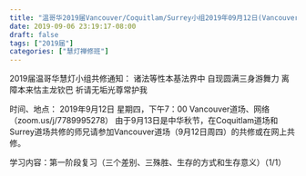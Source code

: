 ```yaml
---
title: "温哥华2019届Vancouver/Coquitlam/Surrey小组2019年09月12日(Vancouver)共修"
date: 2019-09-06 23:19:17-08:00
draft: false
tags: ["2019届"]
categories: ["慧灯禅修班"]
---
```

2019届温哥华慧灯小组共修通知：
诸法等性本基法界中
自现圆满三身游舞力
离障本来怙主龙钦巴
祈请无垢光尊常护我

时间、地点：
2019年9月12日 星期四，下午7：00
Vancouver道场、网络（zoom.us/j/7789995278）
由于9月13日是中华秋节，在Coquitlam道场和Surrey道场共修的师兄请参加Vancouver道场（9月12日周四）的共修或在网上共修。

学习内容：第一阶段复习（三个差别、三殊胜、生存的方式和生存意义）（1/1）
